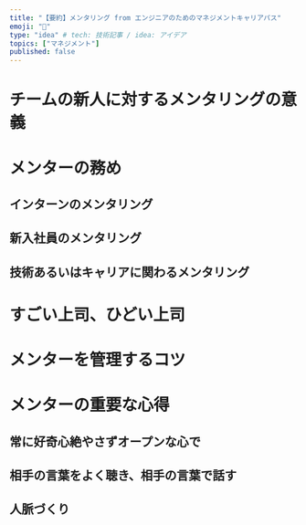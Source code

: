 ```yaml
---
title: "【要約】メンタリング from エンジニアのためのマネジメントキャリアパス"
emoji: "🎃"
type: "idea" # tech: 技術記事 / idea: アイデア
topics: ["マネジメント"]
published: false
---
```


# チームの新人に対するメンタリングの意義
# メンターの務め
## インターンのメンタリング
## 新入社員のメンタリング
## 技術あるいはキャリアに関わるメンタリング
# すごい上司、ひどい上司
# メンターを管理するコツ
# メンターの重要な心得
## 常に好奇心絶やさずオープンな心で
## 相手の言葉をよく聴き、相手の言葉で話す
## 人脈づくり